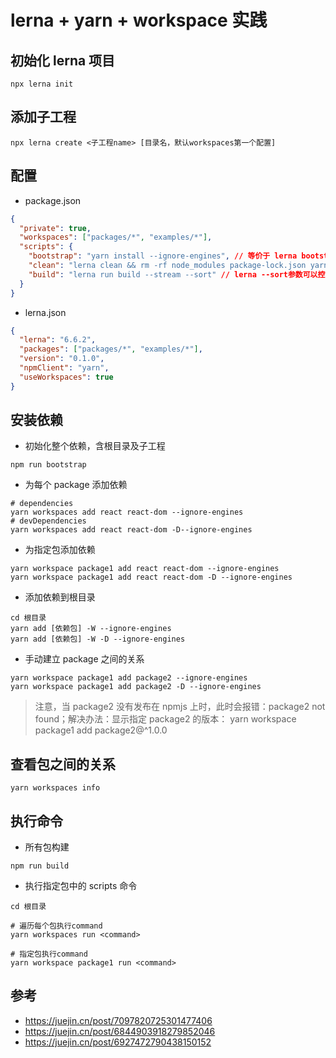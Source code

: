 # lerna + yarn + workspace 实践

## 初始化 lerna 项目

```shell
npx lerna init
```

## 添加子工程

```shell
npx lerna create <子工程name> [目录名，默认workspaces第一个配置]
```

## 配置

- package.json

```json
{
  "private": true,
  "workspaces": ["packages/*", "examples/*"],
  "scripts": {
    "bootstrap": "yarn install --ignore-engines", // 等价于 lerna bootstrap --hoist --npm-client yarn --use-workspaces
    "clean": "lerna clean && rm -rf node_modules package-lock.json yarn.lock **/package-lock.json **/yarn.lock", // lerna clean 会清除子工程 node_modules
    "build": "lerna run build --stream --sort" // lerna --sort参数可以控制以拓扑排序规则执行构建
  }
}
```

- lerna.json

```json
{
  "lerna": "6.6.2",
  "packages": ["packages/*", "examples/*"],
  "version": "0.1.0",
  "npmClient": "yarn",
  "useWorkspaces": true
}
```

## 安装依赖

- 初始化整个依赖，含根目录及子工程

```shell
npm run bootstrap
```

- 为每个 package 添加依赖

```shell
# dependencies
yarn workspaces add react react-dom --ignore-engines
# devDependencies
yarn workspaces add react react-dom -D--ignore-engines
```

- 为指定包添加依赖

```shell
yarn workspace package1 add react react-dom --ignore-engines
yarn workspace package1 add react react-dom -D --ignore-engines
```

- 添加依赖到根目录

```shell
cd 根目录
yarn add [依赖包] -W --ignore-engines
yarn add [依赖包] -W -D --ignore-engines
```

- 手动建立 package 之间的关系

```shell
yarn workspace package1 add package2 --ignore-engines
yarn workspace package1 add package2 -D --ignore-engines
```

> 注意，当 package2 没有发布在 npmjs 上时，此时会报错：package2 not found；解决办法：显示指定 package2 的版本： yarn workspace package1 add package2@^1.0.0

## 查看包之间的关系

```shell
yarn workspaces info
```

## 执行命令

- 所有包构建

```shell
npm run build
```

- 执行指定包中的 scripts 命令

```shell
cd 根目录

# 遍历每个包执行command
yarn workspaces run <command>

# 指定包执行command
yarn workspace package1 run <command>
```

## 参考

- https://juejin.cn/post/7097820725301477406
- https://juejin.cn/post/6844903918279852046
- https://juejin.cn/post/6927472790438150152
